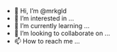 - 👋 Hi, I’m @mrkgld
- 👀 I’m interested in ...
- 🌱 I’m currently learning ...
- 💞️ I’m looking to collaborate on ...
- 📫 How to reach me ...

<!---
mrkgld/mrkgld is a ✨ special ✨ repository because its `README.md` (this file) appears on your GitHub profile.
You can click the Preview link to take a look at your changes.
--->
